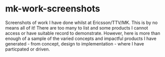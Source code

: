 # mk-work-screenshots
Screenshots of work I have done whilst at Ericsson/TTV/MK. This is by no means all of it! There are too many to list and some products I cannot access or have suitable record to demonstrate. However, here is more than enough of a sample of the varied concepts and impactful products I have generated - from concept, design to implementation - where I have particpated or driven.
